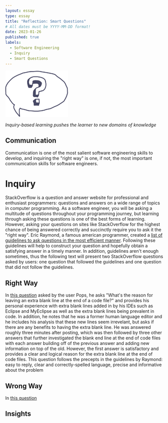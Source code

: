 ```yaml
---
layout: essay
type: essay
title: "Reflection: Smart Questions"
# All dates must be YYYY-MM-DD format!
date: 2023-01-26
published: true
labels:
  - Software Engineering
  - Inquiry
  - Smart Questions
---
```


<img width="200px" class="rounded float-start pe-4" src="../img/smart-questions/inquiryquestion.png">

*Inquiry-based learning pushes the learner to new domains of knowledge*

## Communication
Communication is one of the most salient software engineering skills to develop, and inquiring the "right way" is one, if not, the most important communication skills for software engineers. 

# Inquiry
StackOverflow is a question and answer website for professional and enthusiast programmers: questions and answers on a wide range of topics in computer programming. As a software engineer, you will be asking a multitude of questions throughout your programming journey, but learning through asking these questions is one of the best forms of learning. However, asking your questions on sites like StackOverflow for the highest chance of being answered correctly and succinctly require you to ask it the "right way". Eric Raymond, a famous american programmer, created a [list of guidelines to ask questions in the most efficient manner](http://www.catb.org/esr/faqs/smart-questions.html). Following these guidelines will help to construct your question and hopefully obtain a satisfying answer in a timely manner. In addition, guidelines aren't enough sometimes, thus the following text will present two StackOverflow questions asked by users: one question that followed the guidelines and one question that did not follow the guidelines.

## Right Way
In [this question](https://stackoverflow.com/questions/2402593/whats-the-reason-for-leaving-an-extra-blank-line-at-the-end-of-a-code-file) asked by the user Pops, he asks "What's the reason for leaving an extra blank line at the end of a code file?" and provides his personal experience with extra blank lines added in by his IDEs such as Eclipse and MyEclipse as well as the extra blank lines being prevalent in code. In addition, he notes that he was a former human language editor and he includes his analysis that these new lines seem irrevelant, but asks if there are any benefits to having the extra blank line. He was answered roughly three minutes after posting, which was then followed by three other answers that further investigated the blank end line at the end of code files with each answer building off of the previous answer and adding new information on top of the old. However, the first answer is satisfactory and provides a clear and logical reason for the extra blank line at the end of code files. This question follows the precepts in the guidelines by Raymond: easy to reply, clear and correctly-spelled language, precise and informative about the problem

## Wrong Way
In [this question](https://stackoverflow.com/questions/75254260/how-to-end-an-if-statement)

## Insights

